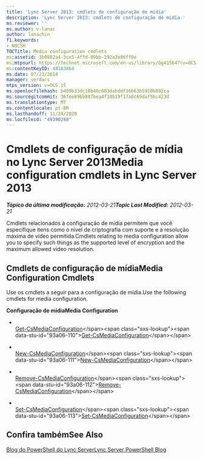 ```yaml
---
title: 'Lync Server 2013: cmdlets de configuração de mídia'
description: 'Lync Server 2013: cmdlets de configuração de mídia.'
ms.reviewer: ''
ms.author: v-lanac
author: lanachin
f1.keywords:
- NOCSH
TOCTitle: Media configuration cmdlets
ms:assetid: 3b0802a4-3ce5-4ffd-89bb-292a2e86ff0e
ms:mtpsurl: https://technet.microsoft.com/en-us/library/Gg415647(v=OCS.15)
ms:contentKeyID: 48183864
ms.date: 07/23/2014
manager: serdars
mtps_version: v=OCS.15
ms.openlocfilehash: b409b33dc18b40c003dabddf16b63b5910b892ca
ms.sourcegitcommit: 36fee89bb887bea4f18b19f17a8c69daf5bc423d
ms.translationtype: MT
ms.contentlocale: pt-BR
ms.lasthandoff: 11/24/2020
ms.locfileid: "49390288"
---
```

# <a name="media-configuration-cmdlets-in-lync-server-2013"></a><span data-ttu-id="93a06-103">Cmdlets de configuração de mídia no Lync Server 2013</span><span class="sxs-lookup"><span data-stu-id="93a06-103">Media configuration cmdlets in Lync Server 2013</span></span>

<div data-xmlns="http://www.w3.org/1999/xhtml">

<div class="topic" data-xmlns="http://www.w3.org/1999/xhtml" data-msxsl="urn:schemas-microsoft-com:xslt" data-cs="https://msdn.microsoft.com/">

<div data-asp="https://msdn2.microsoft.com/asp">



</div>

<div id="mainSection">

<div id="mainBody"><span data-ttu-id="93a06-104">

<span> </span></span><span class="sxs-lookup"><span data-stu-id="93a06-104">

<span> </span></span></span>

<span data-ttu-id="93a06-105">_**Tópico da última modificação:** 2012-03-21_</span><span class="sxs-lookup"><span data-stu-id="93a06-105">_**Topic Last Modified:** 2012-03-21_</span></span>

<span data-ttu-id="93a06-106">Cmdlets relacionados à configuração de mídia permitem que você especifique itens como o nível de criptografia com suporte e a resolução máxima de vídeo permitida.</span><span class="sxs-lookup"><span data-stu-id="93a06-106">Cmdlets relating to media configuration allow you to specify such things as the supported level of encryption and the maximum allowed video resolution.</span></span>

<div>

## <a name="media-configuration-cmdlets"></a><span data-ttu-id="93a06-107">Cmdlets de configuração de mídia</span><span class="sxs-lookup"><span data-stu-id="93a06-107">Media Configuration Cmdlets</span></span>

<span data-ttu-id="93a06-108">Use os cmdlets a seguir para a configuração de mídia.</span><span class="sxs-lookup"><span data-stu-id="93a06-108">Use the following cmdlets for media configuration.</span></span>

<span data-ttu-id="93a06-109">**Configuração de mídia**</span><span class="sxs-lookup"><span data-stu-id="93a06-109">**Media Configuration**</span></span>

  - <span></span>  
    <span data-ttu-id="93a06-110">[Get-CsMediaConfiguration](https://technet.microsoft.com/library/Gg398128(v=OCS.15))</span><span class="sxs-lookup"><span data-stu-id="93a06-110">[Get-CsMediaConfiguration](https://technet.microsoft.com/library/Gg398128(v=OCS.15))</span></span>

  - <span></span>  
    <span data-ttu-id="93a06-111">[New-CsMediaConfiguration](https://technet.microsoft.com/library/Gg425881(v=OCS.15))</span><span class="sxs-lookup"><span data-stu-id="93a06-111">[New-CsMediaConfiguration](https://technet.microsoft.com/library/Gg425881(v=OCS.15))</span></span>

  - <span></span>  
    <span data-ttu-id="93a06-112">[Remove-CsMediaConfiguration](https://technet.microsoft.com/library/Gg398705(v=OCS.15))</span><span class="sxs-lookup"><span data-stu-id="93a06-112">[Remove-CsMediaConfiguration](https://technet.microsoft.com/library/Gg398705(v=OCS.15))</span></span>

  - <span></span>  
    <span data-ttu-id="93a06-113">[Set-CsMediaConfiguration](https://technet.microsoft.com/library/Gg398580(v=OCS.15))</span><span class="sxs-lookup"><span data-stu-id="93a06-113">[Set-CsMediaConfiguration](https://technet.microsoft.com/library/Gg398580(v=OCS.15))</span></span>

</div>

<div>

## <a name="see-also"></a><span data-ttu-id="93a06-114">Confira também</span><span class="sxs-lookup"><span data-stu-id="93a06-114">See Also</span></span>


[<span data-ttu-id="93a06-115">Blog do PowerShell do Lync Server</span><span class="sxs-lookup"><span data-stu-id="93a06-115">Lync Server PowerShell Blog</span></span>](https://go.microsoft.com/fwlink/p/?linkid=203150)  
  

<span data-ttu-id="93a06-116"></div>

</div>

<span> </span>

</div>

</div>

</span><span class="sxs-lookup"><span data-stu-id="93a06-116"></div>

</div>

<span> </span>

</div>

</div>

</span></span></div>

